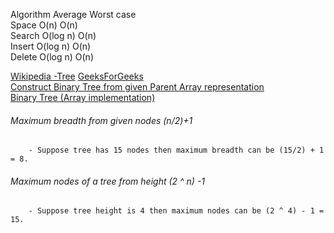 Algorithm		Average	Worst case  
Space		O(n)	O(n)  
Search		O(log n)	O(n)  
Insert		O(log n)	O(n)  
Delete		O(log n)	O(n)    

[Wikipedia -Tree](https://en.wikipedia.org/wiki/Tree_(data_structure))  
[GeeksForGeeks](https://www.geeksforgeeks.org/binary-tree-set-1-introduction/)  
[Construct Binary Tree from given Parent Array representation](https://www.geeksforgeeks.org/construct-a-binary-tree-from-parent-array-representation/)  
[Binary Tree (Array implementation)](https://www.geeksforgeeks.org/binary-tree-array-implementation/)  


###### Maximum breadth from given nodes (n/2)+1
        - Suppose tree has 15 nodes then maximum breadth can be (15/2) + 1 = 8.
        
###### Maximum nodes of a tree from height (2 ^ n) -1
        - Suppose tree height is 4 then maximum nodes can be (2 ^ 4) - 1 = 15.

